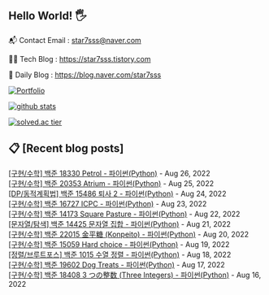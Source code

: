## Hello World! 🖐

📬 Contact Email : star7sss@naver.com

👨‍💻 Tech Blog : https://star7sss.tistory.com

🤪 Daily Blog : https://blog.naver.com/star7sss

[![Portfolio](https://img.shields.io/badge/Portfolio-%23000000.svg?style=for-the-badge&logo=firefox&logoColor=#FF7139)](https://fern-way-13f.notion.site/Jang-Thang-3b7b327981a2456c8ee5952eadb848b9)

[![github stats](https://github-readme-stats.vercel.app/api?username=jangThang&show_icons=true&hide_border=False)](https://star7sss.tistory.com)

[![solved.ac tier](http://mazassumnida.wtf/api/v2/generate_badge?boj=star7sss)](https://solved.ac/star7sss)

## 📋 [Recent blog posts]
[[구현/수학] 백준 18330 Petrol - 파이썬(Python)](https://star7sss.tistory.com/480) - Aug 26, 2022<br>
[[구현/수학] 백준 20353 Atrium - 파이썬(Python)](https://star7sss.tistory.com/479) - Aug 25, 2022<br>
[[DP/동적계획법] 백준 15486 퇴사 2 - 파이썬(Python)](https://star7sss.tistory.com/550) - Aug 24, 2022<br>
[[구현/수학] 백준 16727 ICPC - 파이썬(Python)](https://star7sss.tistory.com/478) - Aug 23, 2022<br>
[[구현/수학] 백준 14173 Square Pasture - 파이썬(Python)](https://star7sss.tistory.com/477) - Aug 22, 2022<br>
[[문자열/탐색] 백준 14425 문자열 집합 - 파이썬(Python)](https://star7sss.tistory.com/546) - Aug 21, 2022<br>
[[구현/수학] 백준 22015 金平糖 (Konpeito) - 파이썬(Python)](https://star7sss.tistory.com/476) - Aug 20, 2022<br>
[[구현/수학] 백준 15059 Hard choice - 파이썬(Python)](https://star7sss.tistory.com/472) - Aug 19, 2022<br>
[[정렬/브루트포스] 백준 1015 수열 정렬 - 파이썬(Python)](https://star7sss.tistory.com/543) - Aug 18, 2022<br>
[[구현/수학] 백준 19602 Dog Treats - 파이썬(Python)](https://star7sss.tistory.com/471) - Aug 17, 2022<br>
[[구현/수학] 백준 18408 3 つの整数 (Three Integers) - 파이썬(Python)](https://star7sss.tistory.com/470) - Aug 16, 2022<br>
